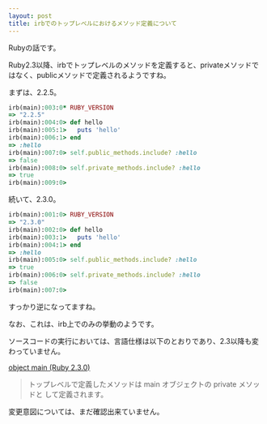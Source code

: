 ```yaml
---
layout: post
title: irbでのトップレベルにおけるメソッド定義について 
---
```


Rubyの話です。

<!--more-->

Ruby2.3以降、irbでトップレベルのメソッドを定義すると、privateメソッドではなく、publicメソッドで定義されるようですね。

まずは、2.2.5。

```ruby
irb(main):003:0* RUBY_VERSION
=> "2.2.5"
irb(main):004:0> def hello
irb(main):005:1>   puts 'hello'
irb(main):006:1> end
=> :hello
irb(main):007:0> self.public_methods.include? :hello
=> false
irb(main):008:0> self.private_methods.include? :hello
=> true
irb(main):009:0>
```

続いて、2.3.0。

```ruby
irb(main):001:0> RUBY_VERSION
=> "2.3.0"
irb(main):002:0> def hello
irb(main):003:1>   puts 'hello'
irb(main):004:1> end
=> :hello
irb(main):005:0> self.public_methods.include? :hello
=> true
irb(main):006:0> self.private_methods.include? :hello
=> false
irb(main):007:0>
```

すっかり逆になってますね。

なお、これは、irb上でのみの挙動のようです。

ソースコードの実行においては、言語仕様は以下のとおりであり、2.3以降も変わっていません。

[object main (Ruby 2.3.0)](http://docs.ruby-lang.org/ja/2.3.0/class/main.html)

> トップレベルで定義したメソッドは main オブジェクトの private メソッドと して定義されます。

変更意図については、まだ確認出来ていません。



